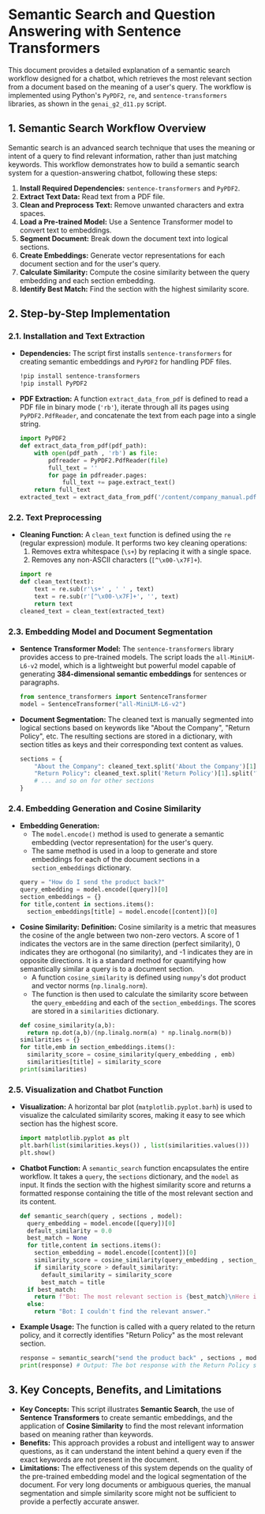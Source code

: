 # Semantic Search and Question Answering with Sentence Transformers

This document provides a detailed explanation of a semantic search workflow designed for a chatbot, which retrieves the most relevant section from a document based on the meaning of a user's query. The workflow is implemented using Python's `PyPDF2`, `re`, and `sentence-transformers` libraries, as shown in the `genai_g2_d11.py` script.

## 1. Semantic Search Workflow Overview

Semantic search is an advanced search technique that uses the meaning or intent of a query to find relevant information, rather than just matching keywords. This workflow demonstrates how to build a semantic search system for a question-answering chatbot, following these steps:

1.  **Install Required Dependencies:** `sentence-transformers` and `PyPDF2`.
2.  **Extract Text Data:** Read text from a PDF file.
3.  **Clean and Preprocess Text:** Remove unwanted characters and extra spaces.
4.  **Load a Pre-trained Model:** Use a Sentence Transformer model to convert text to embeddings.
5.  **Segment Document:** Break down the document text into logical sections.
6.  **Create Embeddings:** Generate vector representations for each document section and for the user's query.
7.  **Calculate Similarity:** Compute the cosine similarity between the query embedding and each section embedding.
8.  **Identify Best Match:** Find the section with the highest similarity score.

## 2. Step-by-Step Implementation

### 2.1. Installation and Text Extraction

* **Dependencies:** The script first installs `sentence-transformers` for creating semantic embeddings and `PyPDF2` for handling PDF files.
    ```bash
    !pip install sentence-transformers
    !pip install PyPDF2
    ```
* **PDF Extraction:** A function `extract_data_from_pdf` is defined to read a PDF file in binary mode (`'rb'`), iterate through all its pages using `PyPDF2.PdfReader`, and concatenate the text from each page into a single string.
    ```python
    import PyPDF2
    def extract_data_from_pdf(pdf_path):
        with open(pdf_path , 'rb') as file:
            pdfreader = PyPDF2.PdfReader(file)
            full_text = ''
            for page in pdfreader.pages:
                full_text += page.extract_text()
        return full_text
    extracted_text = extract_data_from_pdf('/content/company_manual.pdf')
    ```

### 2.2. Text Preprocessing

* **Cleaning Function:** A `clean_text` function is defined using the `re` (regular expression) module. It performs two key cleaning operations:
    1.  Removes extra whitespace (`\s+`) by replacing it with a single space.
    2.  Removes any non-ASCII characters (`[^\x00-\x7F]+`).
    ```python
    import re
    def clean_text(text):
        text = re.sub(r'\s+' , ' ' , text)
        text = re.sub(r'[^\x00-\x7F]+', '', text)
        return text
    cleaned_text = clean_text(extracted_text)
    ```

### 2.3. Embedding Model and Document Segmentation

* **Sentence Transformer Model:** The `sentence-transformers` library provides access to pre-trained models. The script loads the `all-MiniLM-L6-v2` model, which is a lightweight but powerful model capable of generating **384-dimensional semantic embeddings** for sentences or paragraphs.
    ```python
    from sentence_transformers import SentenceTransformer
    model = SentenceTransformer("all-MiniLM-L6-v2")
    ```
* **Document Segmentation:** The cleaned text is manually segmented into logical sections based on keywords like "About the Company", "Return Policy", etc. The resulting sections are stored in a dictionary, with section titles as keys and their corresponding text content as values.
    ```python
    sections = {
        "About the Company": cleaned_text.split('About the Company')[1].split('Return Policy')[0],
        "Return Policy": cleaned_text.split('Return Policy')[1].split('Warranty')[0],
        # ... and so on for other sections
    }
    ```

### 2.4. Embedding Generation and Cosine Similarity

* **Embedding Generation:**
    * The `model.encode()` method is used to generate a semantic embedding (vector representation) for the user's query.
    * The same method is used in a loop to generate and store embeddings for each of the document sections in a `section_embeddings` dictionary.
    ```python
    query = "How do I send the product back?"
    query_embedding = model.encode([query])[0]
    section_embeddings = {}
    for title,content in sections.items():
      section_embeddings[title] = model.encode([content])[0]
    ```
* **Cosine Similarity:**
    **Definition:** Cosine similarity is a metric that measures the cosine of the angle between two non-zero vectors. A score of 1 indicates the vectors are in the same direction (perfect similarity), 0 indicates they are orthogonal (no similarity), and -1 indicates they are in opposite directions. It is a standard method for quantifying how semantically similar a query is to a document section.
    * A function `cosine_similarity` is defined using `numpy`'s dot product and vector norms (`np.linalg.norm`).
    * The function is then used to calculate the similarity score between the `query_embedding` and each of the `section_embeddings`. The scores are stored in a `similarities` dictionary.
    ```python
    def cosine_similarity(a,b):
      return np.dot(a,b)/(np.linalg.norm(a) * np.linalg.norm(b))
    similarities = {}
    for title,emb in section_embeddings.items():
      similarity_score = cosine_similarity(query_embedding , emb)
      similarities[title] = similarity_score
    print(similarities)
    ```

### 2.5. Visualization and Chatbot Function

* **Visualization:** A horizontal bar plot (`matplotlib.pyplot.barh`) is used to visualize the calculated similarity scores, making it easy to see which section has the highest score.
    ```python
    import matplotlib.pyplot as plt
    plt.barh(list(similarities.keys()) , list(similarities.values()))
    plt.show()
    ```
* **Chatbot Function:** A `semantic_search` function encapsulates the entire workflow. It takes a `query`, the `sections` dictionary, and the `model` as input. It finds the section with the highest similarity score and returns a formatted response containing the title of the most relevant section and its content.
    ```python
    def semantic_search(query , sections , model):
      query_embedding = model.encode([query])[0]
      default_similarity = 0.0
      best_match = None
      for title,content in sections.items():
        section_embedding = model.encode([content])[0]
        similarity_score = cosine_similarity(query_embedding , section_embedding)
        if similarity_score > default_similarity:
          default_similarity = similarity_score
          best_match = title
      if best_match:
        return f"Bot: The most relevant section is {best_match}\nHere is the information:\n{sections[best_match]}"
      else:
        return "Bot: I couldn't find the relevant answer."
    ```
* **Example Usage:**
    The function is called with a query related to the return policy, and it correctly identifies "Return Policy" as the most relevant section.
    ```python
    response = semantic_search("send the product back" , sections , model)
    print(response) # Output: The bot response with the Return Policy section
    ```

## 3. Key Concepts, Benefits, and Limitations

* **Key Concepts:** This script illustrates **Semantic Search**, the use of **Sentence Transformers** to create semantic embeddings, and the application of **Cosine Similarity** to find the most relevant information based on meaning rather than keywords.
* **Benefits:** This approach provides a robust and intelligent way to answer questions, as it can understand the intent behind a query even if the exact keywords are not present in the document.
* **Limitations:** The effectiveness of this system depends on the quality of the pre-trained embedding model and the logical segmentation of the document. For very long documents or ambiguous queries, the manual segmentation and simple similarity score might not be sufficient to provide a perfectly accurate answer.
